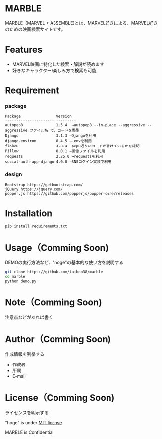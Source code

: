 # MARBLE

MARBLE（MARVEL + ASSEMBLE)とは、MARVEL好きによる、MARVEL好きのための映画検索サイトです。

 
# Features
 
- MARVEL映画に特化した検索・解説が読めます
- 好きなキャラクター/楽しみ方で検索も可能
 
# Requirement

### package
```
Package                Version
---------------------- ---------
autopep8               1.5.4  →autopep8 --in-place --aggressive --aggressive ファイル名 で、コードを整型
Django                 3.1.3 →Djangoを利用
django-environ         0.4.5 →.envを利用
flake8                 3.8.4 →pep8通りにコードが書けているかを確認
Pillow                 8.0.1 →画像ファイルを利用
requests               2.25.0 →requestsを利用
social-auth-app-django 4.0.0 →SNSログイン実装で利用
```
### design
```
Bootstrap https://getbootstrap.com/
jQuery https://jquery.com/
popper.js https://github.com/popperjs/popper-core/releases

```

# Installation
 
```bash
pip install requirements.txt
```
 
# Usage（Comming Soon)
 
DEMOの実行方法など、"hoge"の基本的な使い方を説明する
 
```bash
git clone https://github.com/taibon38/marble
cd marble
python demo.py
```
 
# Note（Comming Soon)
 
注意点などがあれば書く
 
# Author（Comming Soon)
 
作成情報を列挙する
 
* 作成者
* 所属
* E-mail
 
# License（Comming Soon)
ライセンスを明示する
 
"hoge" is under [MIT license](https://en.wikipedia.org/wiki/MIT_License).
 
MARBLE is Confidential.
